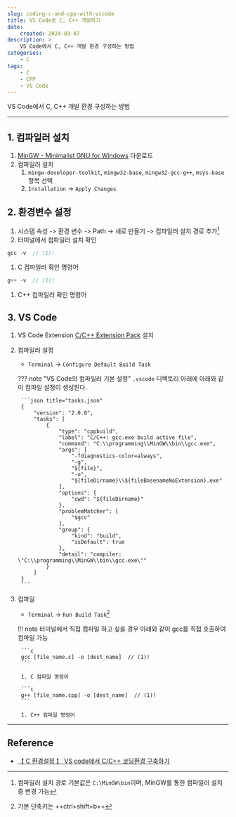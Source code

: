 ```yaml
---
slug: coding-c-and-cpp-with-vscode
title: VS Code로 C, C++ 개발하기
date:
    created: 2024-03-07
description: >
    VS Code에서 C, C++ 개발 환경 구성하는 방법
categories:
    - C
tags:
    - C
    - CPP
    - VS Code
---
```


VS Code에서 C, C++ 개발 환경 구성하는 방법

<!-- more -->

---

## 1. 컴파일러 설치

1. [MinGW - Minimalist GNU for Windows](https://sourceforge.net/projects/mingw/) 다운로드
1. 컴파일러 설치
    1. `mingw-developer-toolkit`, `mingw32-base`, `mingw32-gcc-g++`, `msys-base` 항목 선택
    1. `Installation` -> `Apply Changes`

## 2. 환경변수 설정

1. 시스템 속성 -> 환경 변수 -> Path -> 새로 만들기 -> 컴파일러 설치 경로 추가[^1]
1. 터미널에서 컴파일러 설치 확인

[^1]: 컴파일러 설치 경로 기본값은 `C:\MinGW\bin`이며, MinGW를 통한 컴파일러 설치 중 변경 가능  

```c
gcc -v  // (1)!
```

1. C 컴파일러 확인 명령어

```c
g++ -v  // (1)!
```

1. C++ 컴파일러 확인 명령어

## 3. VS Code

1. VS Code Extension [C/C++ Extension Pack](https://marketplace.visualstudio.com/items?itemName=ms-vscode.cpptools-extension-pack) 설치
1. 컴파일러 설정
    - `Terminal` -> `Configure Default Build Task`

    ??? note "VS Code의 컴파일러 기본 설정"
        `.vscode` 디렉토리 아래에 아래와 같이 컴파일 설정이 생성된다.  

        ```json title="tasks.json"
        {
            "version": "2.0.0",
            "tasks": [
                {
                    "type": "cppbuild",
                    "label": "C/C++: gcc.exe build active file",
                    "command": "C:\\programming\\MinGW\\bin\\gcc.exe",
                    "args": [
                        "-fdiagnostics-color=always",
                        "-g",
                        "${file}",
                        "-o",
                        "${fileDirname}\\${fileBasenameNoExtension}.exe"
                    ],
                    "options": {
                        "cwd": "${fileDirname}"
                    },
                    "problemMatcher": [
                        "$gcc"
                    ],
                    "group": {
                        "kind": "build",
                        "isDefault": true
                    },
                    "detail": "compiler: \"C:\\programming\\MinGW\\bin\\gcc.exe\""
                }
            ]
        }
        ```

1. 컴파일
    - `Terminal` -> `Run Build Task`[^2]

    !!! note
        터미널에서 직접 컴파일 하고 싶을 경우 아래와 같이 gcc를 직접 호출하여 컴파일 가능

        ```c
        gcc [file_name.c] -o [dest_name]  // (1)!
        ```

        1. C 컴파일 명령어

        ```c
        g++ [file_name.cpp] -o [dest_name]  // (1)!
        ```

        1. C++ 컴파일 명령어

[^2]: 기본 단축키는 ++ctrl+shift+b++  

---
## Reference
- [【 C 환경설정 】 VS code에서 C/C++ 코딩환경 구축하기](https://rasino.tistory.com/entry/%E3%80%90-C-%ED%99%98%EA%B2%BD%EC%84%A4%EC%A0%95-%E3%80%91vs-code%EC%97%90%EC%84%9C-CC-%EC%BD%94%EB%94%A9%ED%99%98%EA%B2%BD-%EA%B5%AC%EC%B6%95%ED%95%98%EA%B8%B0-feat-include-Turboch-%ED%84%B0%EB%B3%B4C-%EC%BD%98%EC%86%94%EC%9A%A9-%ED%95%A8%EC%88%98-%EC%82%AC%EC%9A%A9)